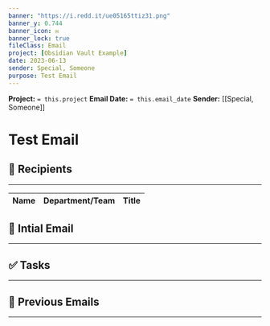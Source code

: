```yaml
---
banner: "https://i.redd.it/ue05165ttiz31.png"
banner_y: 0.744
banner_icon: ✉️
banner_lock: true
fileClass: Email
project: [Obsidian Vault Example]
date: 2023-06-13
sender: Special, Someone
purpose: Test Email
---
```


**Project:** `= this.project`
**Email Date:** `= this.email_date`
**Sender:** [[Special, Someone]]
# Test Email

## 👥 Recipients
---
| Name               | Department/Team                     | Title           |
| ------------------ | ----------------------------------- | --------------- |


## 📧 Intial Email
---



## ✅ Tasks
---


## 📩 Previous Emails
---
